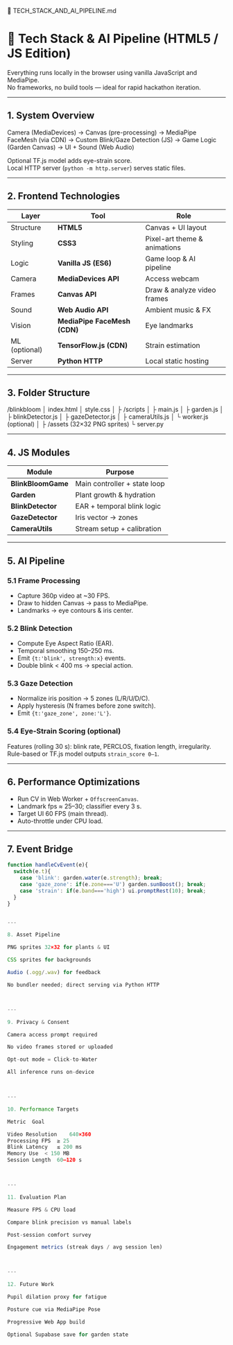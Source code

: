 🧱 TECH_STACK_AND_AI_PIPELINE.md

# 🔧 Tech Stack & AI Pipeline (HTML5 / JS Edition)

Everything runs locally in the browser using vanilla JavaScript and MediaPipe.  
No frameworks, no build tools — ideal for rapid hackathon iteration.

---

## 1. System Overview

Camera (MediaDevices) → Canvas (pre-processing) → MediaPipe FaceMesh (via CDN) → Custom Blink/Gaze Detection (JS) → Game Logic (Garden Canvas) → UI + Sound (Web Audio)

Optional TF.js model adds eye-strain score.  
Local HTTP server (`python -m http.server`) serves static files.

---

## 2. Frontend Technologies
| Layer | Tool | Role |
|--------|------|------|
| Structure | **HTML5** | Canvas + UI layout |
| Styling | **CSS3** | Pixel-art theme & animations |
| Logic | **Vanilla JS (ES6)** | Game loop & AI pipeline |
| Camera | **MediaDevices API** | Access webcam |
| Frames | **Canvas API** | Draw & analyze video frames |
| Sound | **Web Audio API** | Ambient music & FX |
| Vision | **MediaPipe FaceMesh (CDN)** | Eye landmarks |
| ML (optional) | **TensorFlow.js (CDN)** | Strain estimation |
| Server | **Python HTTP** | Local static hosting |

---

## 3. Folder Structure

/blinkbloom │ index.html │ style.css │ ├ /scripts │  ├ main.js │  ├ garden.js │  ├ blinkDetector.js │  ├ gazeDetector.js │  ├ cameraUtils.js │  └ worker.js (optional) │ ├ /assets (32×32 PNG sprites) └ server.py

---

## 4. JS Modules
| Module | Purpose |
|---------|----------|
| **BlinkBloomGame** | Main controller + state loop |
| **Garden** | Plant growth & hydration |
| **BlinkDetector** | EAR + temporal blink logic |
| **GazeDetector** | Iris vector → zones |
| **CameraUtils** | Stream setup + calibration |

---

## 5. AI Pipeline

### 5.1 Frame Processing
- Capture 360p video at ~30 FPS.  
- Draw to hidden Canvas → pass to MediaPipe.  
- Landmarks → eye contours & iris center.

### 5.2 Blink Detection
- Compute Eye Aspect Ratio (EAR).  
- Temporal smoothing 150–250 ms.  
- Emit `{t:'blink', strength:x}` events.  
- Double blink < 400 ms → special action.

### 5.3 Gaze Detection
- Normalize iris position → 5 zones (L/R/U/D/C).  
- Apply hysteresis (N frames before zone switch).  
- Emit `{t:'gaze_zone', zone:'L'}`.

### 5.4 Eye-Strain Scoring (optional)
Features (rolling 30 s): blink rate, PERCLOS, fixation length, irregularity.  
Rule-based or TF.js model outputs `strain_score 0–1`.

---

## 6. Performance Optimizations
- Run CV in Web Worker + `OffscreenCanvas`.  
- Landmark fps ≈ 25–30; classifier every 3 s.  
- Target UI 60 FPS (main thread).  
- Auto-throttle under CPU load.

---

## 7. Event Bridge
```js
function handleCvEvent(e){
  switch(e.t){
    case 'blink': garden.water(e.strength); break;
    case 'gaze_zone': if(e.zone==='U') garden.sunBoost(); break;
    case 'strain': if(e.band==='high') ui.promptRest(10); break;
  }
}


---

8. Asset Pipeline

PNG sprites 32×32 for plants & UI

CSS sprites for backgrounds

Audio (.ogg/.wav) for feedback

No bundler needed; direct serving via Python HTTP



---

9. Privacy & Consent

Camera access prompt required

No video frames stored or uploaded

Opt-out mode = Click-to-Water

All inference runs on-device



---

10. Performance Targets

Metric	Goal

Video Resolution	640×360
Processing FPS	≥ 25
Blink Latency	≤ 200 ms
Memory Use	< 150 MB
Session Length	60–120 s



---

11. Evaluation Plan

Measure FPS & CPU load

Compare blink precision vs manual labels

Post-session comfort survey

Engagement metrics (streak days / avg session len)



---

12. Future Work

Pupil dilation proxy for fatigue

Posture cue via MediaPipe Pose

Progressive Web App build

Optional Supabase save for garden state